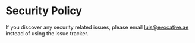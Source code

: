 # Security Policy

If you discover any security related issues, please email luis@evocative.ae instead of using the issue tracker.
